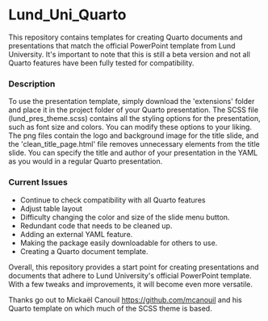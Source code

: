 # Lund_Uni_Quarto

This repository contains templates for creating Quarto documents and presentations that match the official PowerPoint template from Lund University. It's important to note that this is still a beta version and not all Quarto features have been fully tested for compatibility.

### Description
To use the presentation template, simply download the 'extensions' folder and place it in the project folder of your Quarto presentation. The SCSS file (lund_pres_theme.scss) contains all the styling options for the presentation, such as font size and colors. You can modify these options to your liking. The png files contain the logo and background image for the title slide, and the 'clean_title_page.html' file removes unnecessary elements from the title slide. You can specify the title and author of your presentation in the YAML as you would in a regular Quarto presentation.

### Current Issues
- Continue to check compatibility with all Quarto features
- Adjust table layout
- Difficulty changing the color and size of the slide menu button.
- Redundant code that needs to be cleaned up.
- Adding an external YAML feature.
- Making the package easily downloadable for others to use.
- Creating a Quarto document template.

Overall, this repository provides a start point for creating presentations and documents that adhere to Lund University's official PowerPoint template. With a few tweaks and improvements, it will become even more versatile.

Thanks go out to  Mickaël Canouil https://github.com/mcanouil and his Quarto template on which much of the SCSS theme is based.
